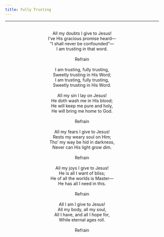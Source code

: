 ```yaml
---
title: Fully Trusting
---
```


---
<center>
<br/>
All my doubts I give to Jesus!<br/>
I’ve His gracious promise heard—<br/>
“I shall never be confounded”—<br/>
I am trusting in that word.<br/>
<br/>
Refrain<br/>
<br/>
I am trusting, fully trusting,<br/>
Sweetly trusting in His Word;<br/>
I am trusting, fully trusting,<br/>
Sweetly trusting in His Word.<br/>
<br/>
All my sin I lay on Jesus!<br/>
He doth wash me in His blood;<br/>
He will keep me pure and holy,<br/>
He will bring me home to God.<br/>
<br/>
Refrain<br/>
<br/>
All my fears I give to Jesus!<br/>
Rests my weary soul on Him;<br/>
Tho’ my way be hid in darkness,<br/>
Never can His light grow dim.<br/>
<br/>
Refrain<br/>
<br/>
All my joys I give to Jesus!<br/>
He is all I want of bliss;<br/>
He of all the worlds is Master—<br/>
He has all I need in this.<br/>
<br/>
Refrain<br/>
<br/>
All I am I give to Jesus!<br/>
All my body, all my soul,<br/>
All I have, and all I hope for,<br/>
While eternal ages roll.<br/>
<br/>
Refrain<br/>

</center>